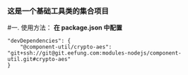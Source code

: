 ### 这是一个基础工具类的集合项目

#一. 使用方法：
**在 package.json 中配置**
```
"devDependencies": {
    "@component-util/crypto-aes": "git+ssh://git@git.eefung.com:modules-nodejs/component-util.git#crypto-aes"
}
```
